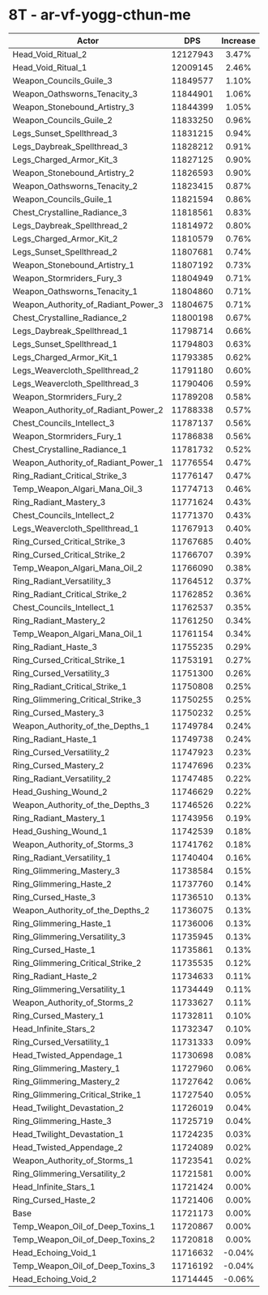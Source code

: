 # 8T - ar-vf-yogg-cthun-me
| Actor | DPS | Increase |
|---|:---:|:---:|
|Head_Void_Ritual_2|12127943|3.47%|
|Head_Void_Ritual_1|12009145|2.46%|
|Weapon_Councils_Guile_3|11849577|1.10%|
|Weapon_Oathsworns_Tenacity_3|11844901|1.06%|
|Weapon_Stonebound_Artistry_3|11844399|1.05%|
|Weapon_Councils_Guile_2|11833250|0.96%|
|Legs_Sunset_Spellthread_3|11831215|0.94%|
|Legs_Daybreak_Spellthread_3|11828212|0.91%|
|Legs_Charged_Armor_Kit_3|11827125|0.90%|
|Weapon_Stonebound_Artistry_2|11826593|0.90%|
|Weapon_Oathsworns_Tenacity_2|11823415|0.87%|
|Weapon_Councils_Guile_1|11821594|0.86%|
|Chest_Crystalline_Radiance_3|11818561|0.83%|
|Legs_Daybreak_Spellthread_2|11814972|0.80%|
|Legs_Charged_Armor_Kit_2|11810579|0.76%|
|Legs_Sunset_Spellthread_2|11807681|0.74%|
|Weapon_Stonebound_Artistry_1|11807192|0.73%|
|Weapon_Stormriders_Fury_3|11804949|0.71%|
|Weapon_Oathsworns_Tenacity_1|11804860|0.71%|
|Weapon_Authority_of_Radiant_Power_3|11804675|0.71%|
|Chest_Crystalline_Radiance_2|11800198|0.67%|
|Legs_Daybreak_Spellthread_1|11798714|0.66%|
|Legs_Sunset_Spellthread_1|11794803|0.63%|
|Legs_Charged_Armor_Kit_1|11793385|0.62%|
|Legs_Weavercloth_Spellthread_2|11791180|0.60%|
|Legs_Weavercloth_Spellthread_3|11790406|0.59%|
|Weapon_Stormriders_Fury_2|11789208|0.58%|
|Weapon_Authority_of_Radiant_Power_2|11788338|0.57%|
|Chest_Councils_Intellect_3|11787137|0.56%|
|Weapon_Stormriders_Fury_1|11786838|0.56%|
|Chest_Crystalline_Radiance_1|11781732|0.52%|
|Weapon_Authority_of_Radiant_Power_1|11776554|0.47%|
|Ring_Radiant_Critical_Strike_3|11776147|0.47%|
|Temp_Weapon_Algari_Mana_Oil_3|11774713|0.46%|
|Ring_Radiant_Mastery_3|11771624|0.43%|
|Chest_Councils_Intellect_2|11771370|0.43%|
|Legs_Weavercloth_Spellthread_1|11767913|0.40%|
|Ring_Cursed_Critical_Strike_3|11767685|0.40%|
|Ring_Cursed_Critical_Strike_2|11766707|0.39%|
|Temp_Weapon_Algari_Mana_Oil_2|11766090|0.38%|
|Ring_Radiant_Versatility_3|11764512|0.37%|
|Ring_Radiant_Critical_Strike_2|11762852|0.36%|
|Chest_Councils_Intellect_1|11762537|0.35%|
|Ring_Radiant_Mastery_2|11761250|0.34%|
|Temp_Weapon_Algari_Mana_Oil_1|11761154|0.34%|
|Ring_Radiant_Haste_3|11755235|0.29%|
|Ring_Cursed_Critical_Strike_1|11753191|0.27%|
|Ring_Cursed_Versatility_3|11751300|0.26%|
|Ring_Radiant_Critical_Strike_1|11750808|0.25%|
|Ring_Glimmering_Critical_Strike_3|11750255|0.25%|
|Ring_Cursed_Mastery_3|11750232|0.25%|
|Weapon_Authority_of_the_Depths_1|11749784|0.24%|
|Ring_Radiant_Haste_1|11749738|0.24%|
|Ring_Cursed_Versatility_2|11747923|0.23%|
|Ring_Cursed_Mastery_2|11747696|0.23%|
|Ring_Radiant_Versatility_2|11747485|0.22%|
|Head_Gushing_Wound_2|11746629|0.22%|
|Weapon_Authority_of_the_Depths_3|11746526|0.22%|
|Ring_Radiant_Mastery_1|11743956|0.19%|
|Head_Gushing_Wound_1|11742539|0.18%|
|Weapon_Authority_of_Storms_3|11741762|0.18%|
|Ring_Radiant_Versatility_1|11740404|0.16%|
|Ring_Glimmering_Mastery_3|11738584|0.15%|
|Ring_Glimmering_Haste_2|11737760|0.14%|
|Ring_Cursed_Haste_3|11736510|0.13%|
|Weapon_Authority_of_the_Depths_2|11736075|0.13%|
|Ring_Glimmering_Haste_1|11736006|0.13%|
|Ring_Glimmering_Versatility_3|11735945|0.13%|
|Ring_Cursed_Haste_1|11735861|0.13%|
|Ring_Glimmering_Critical_Strike_2|11735535|0.12%|
|Ring_Radiant_Haste_2|11734633|0.11%|
|Ring_Glimmering_Versatility_1|11734449|0.11%|
|Weapon_Authority_of_Storms_2|11733627|0.11%|
|Ring_Cursed_Mastery_1|11732811|0.10%|
|Head_Infinite_Stars_2|11732347|0.10%|
|Ring_Cursed_Versatility_1|11731333|0.09%|
|Head_Twisted_Appendage_1|11730698|0.08%|
|Ring_Glimmering_Mastery_1|11727960|0.06%|
|Ring_Glimmering_Mastery_2|11727642|0.06%|
|Ring_Glimmering_Critical_Strike_1|11727540|0.05%|
|Head_Twilight_Devastation_2|11726019|0.04%|
|Ring_Glimmering_Haste_3|11725719|0.04%|
|Head_Twilight_Devastation_1|11724235|0.03%|
|Head_Twisted_Appendage_2|11724089|0.02%|
|Weapon_Authority_of_Storms_1|11723541|0.02%|
|Ring_Glimmering_Versatility_2|11721581|0.00%|
|Head_Infinite_Stars_1|11721424|0.00%|
|Ring_Cursed_Haste_2|11721406|0.00%|
|Base|11721173|0.00%|
|Temp_Weapon_Oil_of_Deep_Toxins_1|11720867|0.00%|
|Temp_Weapon_Oil_of_Deep_Toxins_2|11720818|0.00%|
|Head_Echoing_Void_1|11716632|-0.04%|
|Temp_Weapon_Oil_of_Deep_Toxins_3|11716192|-0.04%|
|Head_Echoing_Void_2|11714445|-0.06%|
